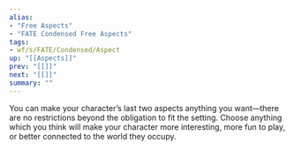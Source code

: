 ```yaml
---
alias:
- "Free Aspects"
- "FATE Condensed Free Aspects"
tags:
- wf/s/FATE/Condensed/Aspect
up: "[[Aspects]]"
prev: "[[]]"
next: "[[]]"
summary: ""
---
```

You can make your character’s last two aspects anything you want—there are no restrictions beyond the obligation to fit the setting. Choose anything which you think will make your character more interesting, more fun to play, or better connected to the world they occupy.